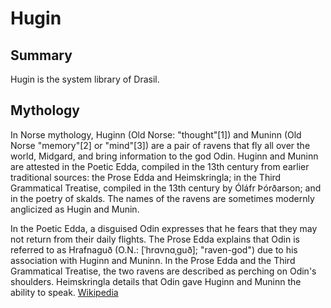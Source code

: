 # Hugin

## Summary
Hugin is the system library of Drasil.


## Mythology
In Norse mythology, Huginn (Old Norse: "thought"[1]) and Muninn (Old Norse "memory"[2] or "mind"[3]) are a pair of ravens that fly all over the world, Midgard, and bring information to the god Odin. Huginn and Muninn are attested in the Poetic Edda, compiled in the 13th century from earlier traditional sources: the Prose Edda and Heimskringla; in the Third Grammatical Treatise, compiled in the 13th century by Óláfr Þórðarson; and in the poetry of skalds. The names of the ravens are sometimes modernly anglicized as Hugin and Munin.

In the Poetic Edda, a disguised Odin expresses that he fears that they may not return from their daily flights. The Prose Edda explains that Odin is referred to as Hrafnaguð (O.N.: [ˈhrɑvnɑˌɡuð]; "raven-god") due to his association with Huginn and Muninn. In the Prose Edda and the Third Grammatical Treatise, the two ravens are described as perching on Odin's shoulders. Heimskringla details that Odin gave Huginn and Muninn the ability to speak.
[Wikipedia](https://en.wikipedia.org/wiki/Huginn_and_Muninn)
